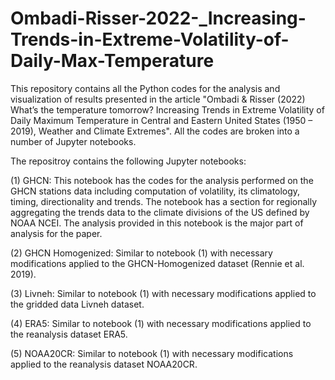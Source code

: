 # Ombadi-Risser-2022-_Increasing-Trends-in-Extreme-Volatility-of-Daily-Max-Temperature

This repository contains all the Python codes for the analysis and visualization of results presented in the article "Ombadi & Risser (2022) What’s the temperature tomorrow? Increasing Trends in Extreme Volatility of Daily Maximum Temperature in Central and Eastern United States (1950 – 2019), Weather and Climate Extremes". All the codes are broken into a number of Jupyter notebooks.    

The repositroy contains the following Jupyter notebooks:

(1) GHCN: This notebook has the codes for the analysis performed on the GHCN stations data including computation of volatility, its climatology, timing, directionality and trends. The notebook has a section for regionally aggregating the trends data to the climate divisions of the US defined by NOAA NCEI. The analysis provided in this notebook is the major part of analysis for the paper.

(2) GHCN Homogenized: Similar to notebook (1) with necessary modifications applied to the GHCN-Homogenized dataset (Rennie et al. 2019).

(3) Livneh: Similar to notebook (1) with necessary modifications applied to the gridded data Livneh dataset.

(4) ERA5: Similar to notebook (1) with necessary modifications applied to the reanalysis dataset ERA5.

(5) NOAA20CR: Similar to notebook (1) with necessary modifications applied to the reanalysis dataset NOAA20CR.
